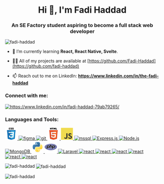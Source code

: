 <h1 align="center">Hi 👋, I'm Fadi Haddad</h1>
<h3 align="center">An SE Factory student aspiring to become a full stack web developer</h3>

<p align="left"> <img src="https://komarev.com/ghpvc/?username=fadi-haddad-235&label=Profile%20views&color=0e75b6&style=flat" alt="fadi-haddad" /> </p>

- 🌱 I’m currently learning **React, React Native, Svelte**.

- 👨‍💻 All of my projects are available at [https://github.com/Fadi-Haddad](https://github.com/fadi-haddad)

- 📫 Reach out to me on LinkedIn: **https://www.linkedin.com/in/the-fadi-haddad**

<h3 align="left">Connect with me:</h3>
<p align="left">
<a href="https://linkedin.com/in/https://www.linkedin.com/in/fadi-haddad-79ab79265/" target="blank"><img align="center" src="https://raw.githubusercontent.com/rahuldkjain/github-profile-readme-generator/master/src/images/icons/Social/linked-in-alt.svg" alt="https://www.linkedin.com/in/fadi-haddad-79ab79265/" height="30" width="40" /></a>
</p>

<h3 align="left">Languages and Tools:</h3>
<p align="left"> <a href="https://www.w3schools.com/css/" target="_blank" rel="noreferrer"> <img src="https://raw.githubusercontent.com/devicons/devicon/master/icons/css3/css3-original-wordmark.svg" alt="css3" width="40" height="40"/> </a> <a href="https://www.figma.com/" target="_blank" rel="noreferrer"> <img src="https://www.vectorlogo.zone/logos/figma/figma-icon.svg" alt="figma" width="40" height="40"/> </a> <a href="https://git-scm.com/" target="_blank" rel="noreferrer"> <img src="https://www.vectorlogo.zone/logos/git-scm/git-scm-icon.svg" alt="git" width="40" height="40"/> </a> <a href="https://www.w3.org/html/" target="_blank" rel="noreferrer"> <img src="https://raw.githubusercontent.com/devicons/devicon/master/icons/html5/html5-original-wordmark.svg" alt="html5" width="40" height="40"/> </a> <a href="https://developer.mozilla.org/en-US/docs/Web/JavaScript" target="_blank" rel="noreferrer"> <img src="https://raw.githubusercontent.com/devicons/devicon/master/icons/javascript/javascript-original.svg" alt="javascript" width="40" height="40"/> </a> 
<a href="https://dev.mysql.com/" target="_blank" rel="noreferrer"> <img src="https://upload.wikimedia.org/wikipedia/fr/6/62/MySQL.svg" alt="mssql" width="40" height="40"/> </a>
<a href="https://expressjs.com/" target="_blank" rel="noreferrer"> <img src="https://moldoweb.com/wp-content/uploads/2022/03/6202fcdee5ee8636a145a41b_1234.png" alt="Express.js" width="40" height="40"/> </a>
  <a href="https://nodejs.org/en" target="_blank" rel="noreferrer"> <img src="https://upload.wikimedia.org/wikipedia/commons/thumb/d/d9/Node.js_logo.svg/langfr-1024px-Node.js_logo.svg.png" alt="Node.js" width="60" height="40"/> </a> <a href="https://www.mongodb.com/" target="_blank" rel="noreferrer"> <img src="https://upload.wikimedia.org/wikipedia/commons/thumb/f/f9/Antu_mongodb.svg/240px-Antu_mongodb.svg.png" alt="MongoDB" width="40" height="40"/> </a><a href="https://www.python.org" target="_blank" rel="noreferrer"> <img src="https://raw.githubusercontent.com/devicons/devicon/master/icons/python/python-original.svg" alt="python" width="40" height="40"/> </a> <a href="https://www.php.net" target="_blank" rel="noreferrer"> <img src="https://raw.githubusercontent.com/devicons/devicon/master/icons/php/php-original.svg" alt="php" width="40" height="40"/> </a> <a href="https://laravel.com/" target="_blank" rel="noreferrer"> <img src="https://upload.wikimedia.org/wikipedia/commons/3/36/Logo.min.svg" alt="Laravel" width="44" height="40"/>
  <a href="https://www.react.dev" target="_blank" rel="noreferrer"> <img src="https://upload.wikimedia.org/wikipedia/commons/a/a7/React-icon.svg" alt="react" width="40" height="40"/> </a>  <a href="https://en.wikipedia.org/wiki/X86-64" target="_blank" rel="noreferrer"> <img src="https://assets.exercism.io/tracks/x86-64-assembly-hex-turquoise.png" alt="react" width="40" height="43"/> </a> <a href="https://www.intel.com/content/www/us/en/products/details/fpga/development-tools/quartus-prime.html" target="_blank" rel="noreferrer"> <img src="https://www.jackenhack.com/wp-content/uploads/2020/01/Quartus_prime_icon.png" alt="react" width="40" height="49"/> </a>  <a href="https://hex-rays.com/ida-pro/" target="_blank" rel="noreferrer"> <img src="https://i.ibb.co/4NHvh3Z/ida-pro.png" alt="react" width="53" height="40"/> </a>  <a href="https://ollydbg.de/" target="_blank" rel="noreferrer"> <img src="https://www.nesabamedia.com/wp-content/uploads/2021/09/OllyDbg-Logo-1.png" alt="react" width="40" height="40"/> </a>
  <a href="https://www.arduino.cc/" target="_blank" rel="noreferrer"> <img src="https://upload.wikimedia.org/wikipedia/commons/8/87/Arduino_Logo.svg" alt="react" width="59" height="40"/> </a>
  </p>

<p><img align="left" src="https://github-readme-stats.vercel.app/api/top-langs?username=fadi-haddad&show_icons=true&locale=en&layout=compact" alt="fadi-haddad" /></p>

<p>&nbsp;<img align="center" src="https://github-readme-stats.vercel.app/api?username=fadi-haddad&show_icons=true&locale=en" alt="fadi-haddad" /></p>

<p><img align="center" src="https://github-readme-streak-stats.herokuapp.com/?user=fadi-haddad&" alt="fadi-haddad" /></p>
